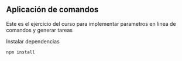 

## Aplicación de comandos

Este es el ejercicio del curso para implementar parametros en linea de comandos y generar tareas

Instalar dependencias

```
npm install
```